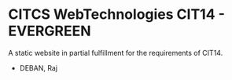# CITCS WebTechnologies CIT14 - EVERGREEN

A static website in partial fulfillment for the requirements of CIT14.

- DEBAN, Raj
